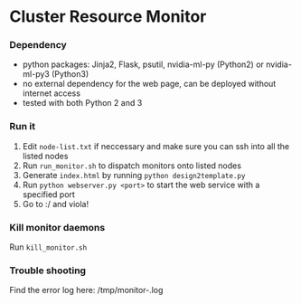 # Cluster Resource Monitor

### Dependency
* python packages: Jinja2, Flask, psutil, nvidia-ml-py (Python2) or nvidia-ml-py3 (Python3) 
* no external dependency for the web page, can be deployed without internet access
* tested with both Python 2 and 3

### Run it
1. Edit `node-list.txt` if neccessary and make sure you can ssh into all the listed nodes 
2. Run `run_monitor.sh` to dispatch monitors onto listed nodes
3. Generate `index.html` by running `python design2template.py`
4. Run `python webserver.py <port>` to start the web service with a specified port
5. Go to <hostname>:<port>/ and viola!

### Kill monitor daemons
Run `kill_monitor.sh`

### Trouble shooting
Find the error log here: /tmp/monitor-<node name>.log
